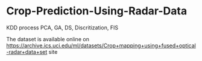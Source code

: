 # Crop-Prediction-Using-Radar-Data
KDD process PCA, GA, DS, Discritization, FIS

The dataset is available online on https://archive.ics.uci.edu/ml/datasets/Crop+mapping+using+fused+optical-radar+data+set site
